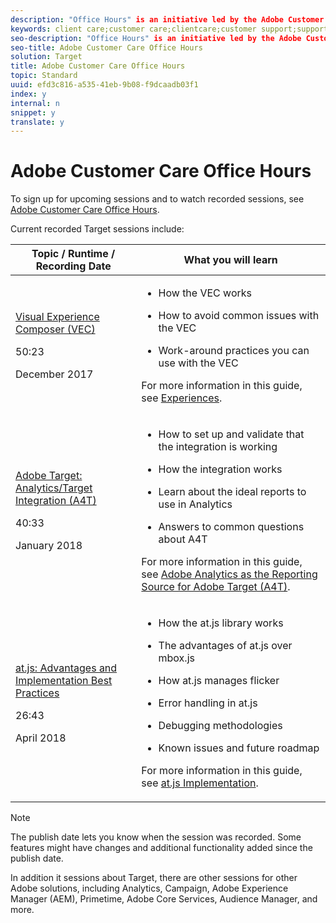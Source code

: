 ```yaml
---
description: "Office Hours" is an initiative led by the Adobe Customer Care team. These sessions are designed to inform as well as help participants troubleshoot problems, and provide tips and tricks to be successful with the Adobe Experience Cloud solutions, including Target.
keywords: client care;customer care;clientcare;customer support;support;visual experience composer;vec;a4t;analytics for target;at.js
seo-description: "Office Hours" is an initiative led by the Adobe Customer Care team. These sessions are designed to inform as well as help participants troubleshoot problems, and provide tips and tricks to be successful with the Adobe Experience Cloud solutions, including Target.
seo-title: Adobe Customer Care Office Hours
solution: Target
title: Adobe Customer Care Office Hours
topic: Standard
uuid: efd3c816-a535-41eb-9b08-f9dcaadb03f1
index: y
internal: n
snippet: y
translate: y
---
```


# Adobe Customer Care Office Hours

To sign up for upcoming sessions and to watch recorded sessions, see [ Adobe Customer Care Office Hours](https://helpx.adobe.com/customer-care-office-hours.html). 

Current recorded Target sessions include: 



<table id="table_82A0847E270741A2B368A73D95E08021"> 
 <thead> 
  <tr> 
   <th colname="col1" class="entry"> Topic / Runtime / Recording Date </th> 
   <th colname="col2" class="entry"> What you will learn </th> 
  </tr>
 </thead>
 <tbody> 
  <tr> 
   <td colname="col1"> <p><a href="https://helpx.adobe.com/customer-care-office-hours/target/visual-experience-composer.html" format="html" scope="external"> Visual Experience Composer (VEC)</a> </p> <p>50:23 </p> <p>December 2017 </p> </td> 
   <td colname="col2"> <p> 
     <ul id="ul_044D29C124734032A0CF838ADE50BE23"> 
      <li id="li_0D6C087EA751405C91028871A46B72F8"> <p>How the VEC works </p> </li> 
      <li id="li_B5BF1A9E1897473B93A6B962D0743790"> <p>How to avoid common issues with the VEC </p> </li> 
      <li id="li_7E254C2E78EE4D658E9F01156B2FB16B"> <p>Work-around practices you can use with the VEC </p> </li> 
     </ul> </p> <p>For more information in this guide, see <a href="c_experiences.md#concept_A2E10F6AFB3D4AEAB6951EE14688848D" format="dita" scope="local"> Experiences</a>. </p> </td> 
  </tr> 
  <tr> 
   <td colname="col1"> <p><a href="https://helpx.adobe.com/customer-care-office-hours/target/analytics-target-A4T-integration.html" format="html" scope="external"> Adobe Target: Analytics/Target Integration (A4T)</a> </p> <p>40:33 </p> <p>January 2018 </p> </td> 
   <td colname="col2"> <p> 
     <ul id="ul_1EFA2FD0A8DD40F29AC14FC88764C8CE"> 
      <li id="li_1F4CC77FADF0427F9BB3CC51F4F95B35"> <p>How to set up and validate that the integration is working </p> </li> 
      <li id="li_D05C9EC225F0479BABACE412DECFEB89"> <p>How the integration works </p> </li> 
      <li id="li_FD7823494B07417CAC25B45151B2BA94"> <p>Learn about the ideal reports to use in Analytics </p> </li> 
      <li id="li_6ABCFBDD26C040B6941B95434D5FCBE3"> <p>Answers to common questions about A4T </p> </li> 
     </ul> </p> <p>For more information in this guide, see <a href="c_integrating_target_with_mac/a4t.md#concept_7540C8C04259434AB6EE33B09F47A1DE" format="dita" scope="local"> Adobe Analytics as the Reporting Source for Adobe Target (A4T)</a>. </p> </td> 
  </tr> 
  <tr> 
   <td colname="col1"> <p><a href="https://helpx.adobe.com/customer-care-office-hours/target/at-js-advantages-implementation-best-practices.html" format="html" scope="external"> at.js: Advantages and Implementation Best Practices</a> </p> <p>26:43 </p> <p>April 2018 </p> </td> 
   <td colname="col2"> <p> 
     <ul id="ul_531000D579CC439E8A970E613094466B"> 
      <li id="li_8BC24EBD02AC4CEE99CCC750462E99DC"> <p>How the at.js library works </p> </li> 
      <li id="li_421652E5FD6C4BE2A19DA592EBC47627"> <p>The advantages of at.js over mbox.js </p> </li> 
      <li id="li_B4A75BFA187F471B82ED159A895AE3E9"> <p>How at.js manages flicker </p> </li> 
      <li id="li_94479C7A03C54343A81B8C99AA7C5506"> <p>Error handling in at.js </p> </li> 
      <li id="li_461233D829364C8187CB2CE891816364"> <p>Debugging methodologies </p> </li> 
      <li id="li_1F17C87CB70B4A55BB6286F31FD9A9E4"> <p>Known issues and future roadmap </p> </li> 
     </ul> </p> <p>For more information in this guide, see <a href="c_seting_up_target/c_implementing_target/c_target-atjs-implementation.md#concept_8AC8D169E02944B1A547A0CAD97EAC17" format="dita" scope="local"> at.js Implementation</a>. </p> </td> 
  </tr> 
 </tbody> 
</table>


>[!NOTE]
>
>The publish date lets you know when the session was recorded. Some features might have changes and additional functionality added since the publish date.



In addition it sessions about Target, there are other sessions for other Adobe solutions, including Analytics, Campaign, Adobe Experience Manager (AEM), Primetime, Adobe Core Services, Audience Manager, and more. 
